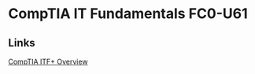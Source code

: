 # CompTIA IT Fundamentals FC0-U61

## Links
[CompTIA ITF+ Overview](https://www.comptia.org/certifications/it-fundamentals)
